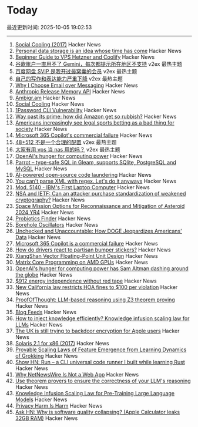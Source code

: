 # Today

最近更新时间: 2025-10-05 19:02:53

--- 
1. [Social Cooling (2017)](https://www.socialcooling.com/) Hacker News
2. [Personal data storage is an idea whose time has come](https://blog.muni.town/personal-data-storage-idea/) Hacker News
3. [Beginner Guide to VPS Hetzner and Coolify](https://bhargav.dev/blog/VPS_Setup_and_Security_Checklist_A_Complete_Self_Hosting_Guide) Hacker News
4. [谷歌账户一直用不了 Gemini，每次都提示所在地区不支持](https://www.v2ex.com/t/1163408) v2ex 最热主题
5. [百度网盘 SVIP 是我开过最窝囊的会员](https://www.v2ex.com/t/1163401) v2ex 最热主题
6. [自己的写作和表达能力严重下降](https://www.v2ex.com/t/1163394) v2ex 最热主题
7. [Why I Choose Email over Messaging](https://www.spinellis.gr/blog/20250926/?li) Hacker News
8. [Anthropic Release Memory API](https://www.anthropic.com/news/context-management) Hacker News
9. [Ambigr.am](https://ambigr.am/hall-of-fame) Hacker News
10. [Social Cooling](https://www.socialcooling.com/) Hacker News
11. [1Password CLI Vulnerability](https://codeberg.org/manchicken/1password-cli-vuln-disclosure) Hacker News
12. [Way past its prime: how did Amazon get so rubbish?](https://www.theguardian.com/technology/2025/oct/05/way-past-its-prime-how-did-amazon-get-so-rubbish) Hacker News
13. [Americans increasingly see legal sports betting as a bad thing for society](https://www.pewresearch.org/short-reads/2025/10/02/americans-increasingly-see-legal-sports-betting-as-a-bad-thing-for-society-and-sports/) Hacker News
14. [Microsoft 365 Copilot's commercial failure](https://www.perspectives.plus/p/microsoft-365-copilot-commercial-failure) Hacker News
15. [48+512 不是一个合理的配置](https://www.v2ex.com/t/1163378) v2ex 最热主题
16. [大家有用 vps 当 nas 用的吗？](https://www.v2ex.com/t/1163377) v2ex 最热主题
17. [OpenAI's hunger for computing power](https://www.wsj.com/tech/ai/openai-sam-altman-asia-middle-east-7b660809) Hacker News
18. [Parrot – type-safe SQL in Gleam, supports SQlite, PostgreSQL and MySQL](https://github.com/daniellionel01/parrot) Hacker News
19. [AI-powered open-source code laundering](https://github.com/SudoMaker/rEFui/blob/main/HALL_OF_SHAME.md) Hacker News
20. [You can't parse XML with regex. Let's do it anyways](https://sdomi.pl/weblog/26-nobody-here-is-free-of-sin/) Hacker News
21. [Mod. 5140 - IBM's First Laptop Computer](https://richardsapperdesign.com/products/mod-5140/) Hacker News
22. [NSA and IETF: Can an attacker purchase standardization of weakened cryptography?](https://blog.cr.yp.to/20251004-weakened.html) Hacker News
23. [Space Mission Options for Reconnaissance and Mitigation of Asteroid 2024 YR4](https://arxiv.org/abs/2509.12351) Hacker News
24. [Probiotics Finder](https://www.probioticfinder.org/) Hacker News
25. [Borehole Oscillators](https://www.gregegan.net/SCIENCE/Borehole/Borehole.html) Hacker News
26. [Unchecked and Unaccountable: How DOGE Jeopardizes Americans' Data](https://www.hsgac.senate.gov/media/dems/peters-report-finds-that-doge-continues-to-operate-unchecked-likely-violating-federal-privacy-and-security-laws-and-putting-the-safety-of-americans-personal-information-in-danger/) Hacker News
27. [Microsoft 365 Copilot is a commercial failure](https://www.perspectives.plus/p/microsoft-365-copilot-commercial-failure) Hacker News
28. [How do drivers react to partisan bumper stickers?](https://www.frontiersin.org/articles/10.3389/fpos.2025.1617785) Hacker News
29. [XiangShan Vector Floating-Point Unit Design](https://docs.xiangshan.cc/projects/design/en/latest/backend/VFPU/) Hacker News
30. [Matrix Core Programming on AMD GPUs](https://salykova.github.io/matrix-cores-cdna) Hacker News
31. [OpenAI's hunger for computing power has Sam Altman dashing around the globe](https://www.wsj.com/tech/ai/openai-sam-altman-asia-middle-east-7b660809) Hacker News
32. [$912 energy independence without red tape](https://sunboxlabs.com/) Hacker News
33. [New California law restricts HOA fines to $100 per violation](https://calmatters.org/politics/2025/10/california-hoas-fines-capped/) Hacker News
34. [ProofOfThought: LLM-based reasoning using Z3 theorem proving](https://github.com/DebarghaG/proofofthought) Hacker News
35. [Blog Feeds](https://blogfeeds.net) Hacker News
36. [How to inject knowledge efficiently? Knowledge infusion scaling law for LLMs](https://arxiv.org/abs/2509.19371) Hacker News
37. [The UK is still trying to backdoor encryption for Apple users](https://www.eff.org/deeplinks/2025/10/uk-still-trying-backdoor-encryption-apple-users) Hacker News
38. [Solaris 2.1 for x86 (2017)](https://www.os2museum.com/wp/pc-unix-history/solaris-2-1-for-x86/) Hacker News
39. [Provable Scaling Laws of Feature Emergence from Learning Dynamics of Grokking](https://arxiv.org/abs/2509.21519) Hacker News
40. [Show HN: Run – a CLI universal code runner I built while learning Rust](https://github.com/Esubaalew/run) Hacker News
41. [Why NetNewsWire Is Not a Web App](https://inessential.com/2025/10/04/why-netnewswire-is-not-web-app.html) Hacker News
42. [Use theorem provers to ensure the correctness of your LLM's reasoning](https://github.com/DebarghaG/proofofthought) Hacker News
43. [Knowledge Infusion Scaling Law for Pre-Training Large Language Models](https://arxiv.org/abs/2509.19371) Hacker News
44. [Privacy Harm Is Harm](https://www.eff.org/deeplinks/2025/10/privacy-harm-harm) Hacker News
45. [Ask HN: Why is software quality collapsing? (Apple Calculator leaks 32GB RAM)](https://news.ycombinator.com/item?id=45474346) Hacker News

